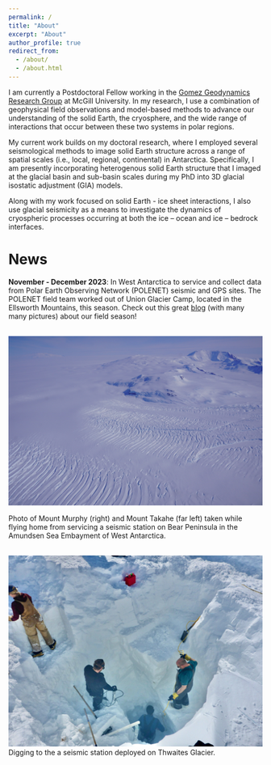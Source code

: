 ```yaml
---
permalink: /
title: "About"
excerpt: "About"
author_profile: true
redirect_from: 
  - /about/
  - /about.html
---
```


I am currently a Postdoctoral Fellow working in the [Gomez Geodynamics Research Group](https://www.natalyagomez.com "Geodynamics Research Group") 
at McGill University. In my research, I use a combination of geophysical field
observations and model-based methods to advance our understanding of the solid Earth,
the cryosphere, and the wide range of interactions that occur between these two systems
in polar regions. 

My current work builds on my doctoral research, where I employed several seismological methods
to image solid Earth structure across a range of spatial scales (i.e., local, regional, continental) in Antarctica.
Specifically, I am presently incorporating heterogenous solid Earth structure that I imaged at the glacial basin and 
sub-basin scales during my PhD into 3D glacial isostatic adjustment (GIA) models.

Along with my work focused on solid Earth - ice sheet interactions, I also use 
glacial seismicity as a means to investigate the dynamics of cryospheric processes occurring at both the ice – ocean and ice – bedrock interfaces. 


# News
**November - December 2023**: In West Antarctica to service and collect data from Polar Earth Observing Network (POLENET) seismic and GPS sites. 
The POLENET field team worked out of Union Glacier Camp, located in the Ellsworth Mountains, this season. Check out this great 
[blog](https://polenet.org/2023-2024-field-season-progress/) (with many many pictures) about our field season!


<br/><img src='/images/DSC01963.JPG'>

Photo of Mount Murphy (right) and Mount Takahe (far left) taken while flying home from servicing a 
seismic station on Bear Peninsula in the Amundsen Sea Embayment of West Antarctica.

<br/><img src='/images/still-excavating-2048x1536.jpeg'>
Digging to the a seismic station deployed on Thwaites Glacier.






